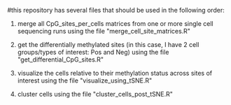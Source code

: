 #this repository has several files that should be used in the following order:

1. merge all CpG_sites_per_cells matrices from one or more single cell sequencing runs using the file "merge_cell_site_matrices.R"

2. get the differentially methylated sites (in this case, I have 2 cell groups/types of interest: Pos and Neg) using the file "get_differential_CpG_sites.R"

3. visualize the cells relative to their methylation status across sites of interest using the file "visualize_using_tSNE.R"

4. cluster cells using the file "cluster_cells_post_tSNE.R"
